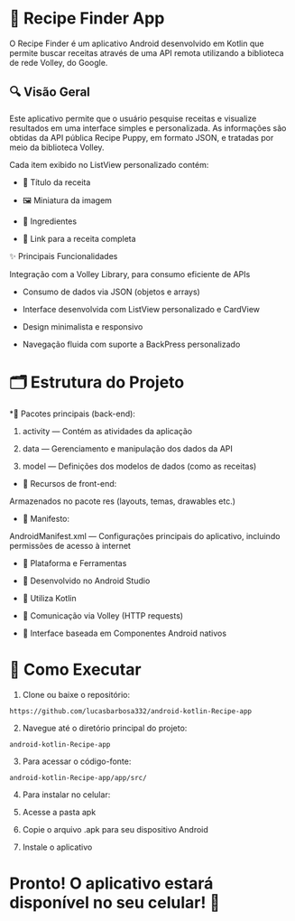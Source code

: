 
# 📱 Recipe Finder App
 
 O Recipe Finder é um aplicativo Android desenvolvido em Kotlin que permite buscar receitas através de uma API remota utilizando a biblioteca de rede Volley, do Google.

## 🔍 Visão Geral
 
 Este aplicativo permite que o usuário pesquise receitas e visualize resultados em uma interface simples e personalizada. As informações são obtidas da API pública Recipe Puppy, em formato JSON, e tratadas por meio da biblioteca Volley.

Cada item exibido no ListView personalizado contém:

* 📌 Título da receita

* 🖼️ Miniatura da imagem

* 📝 Ingredientes

* 🔗 Link para a receita completa

✨ Principais Funcionalidades
  
  Integração com a Volley Library, para consumo eficiente de APIs

* Consumo de dados via JSON (objetos e arrays)

* Interface desenvolvida com ListView personalizado e CardView

* Design minimalista e responsivo

* Navegação fluida com suporte a BackPress personalizado

# 🗂 Estrutura do Projeto

 *📁 Pacotes principais (back-end):

 1.  activity — Contém as atividades da aplicação

2.  data — Gerenciamento e manipulação dos dados da API

3.  model — Definições dos modelos de dados (como as receitas)

* 🎨 Recursos de front-end:

 Armazenados no pacote res (layouts, temas, drawables etc.)

* 📜 Manifesto:

 
AndroidManifest.xml — Configurações principais do aplicativo, incluindo permissões de acesso à internet

* 🧪 Plataforma e Ferramentas

* 🔧 Desenvolvido no Android Studio

* 💬 Utiliza Kotlin

* 📡 Comunicação via Volley (HTTP requests)

* 🧱 Interface baseada em Componentes Android nativos

#  🚀 Como Executar

1. Clone ou baixe o repositório:

````
https://github.com/lucasbarbosa332/android-kotlin-Recipe-app
````
2. Navegue até o diretório principal do projeto:

````
android-kotlin-Recipe-app
````
3. Para acessar o código-fonte:
````
android-kotlin-Recipe-app/app/src/

````
4. Para instalar no celular:

5. Acesse a pasta apk

6. Copie o arquivo .apk para seu dispositivo Android

7. Instale o aplicativo

# Pronto! O aplicativo estará disponível no seu celular! 📲
